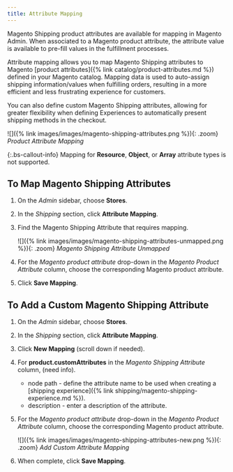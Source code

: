 ```yaml
---
title: Attribute Mapping
---
```


Magento Shipping product attributes are available for mapping in Magento Admin. When associated to a Magento product attribute, the attribute value is available to pre-fill values in the fulfillment processes.

Attribute mapping allows you to map Magento Shipping attributes to Magento [product attributes]({% link catalog/product-attributes.md %}) defined in your Magento catalog. Mapping data is used to auto-assign shipping information/values when fulfilling orders, resulting in a more efficient and less frustrating experience for customers.

You can also define custom Magento Shipping attributes, allowing for greater flexibility when defining Experiences to automatically present shipping methods in the checkout.

![]({% link images/images/magento-shipping-attributes.png %}){: .zoom}
_Product Attribute Mapping_

{:.bs-callout-info}
Mapping for **Resource**, **Object**, or **Array** attribute types is not supported.

## To Map Magento Shipping Attributes

1.  On the _Admin_ sidebar, choose **Stores**.

1.  In the _Shipping_ section, click **Attribute Mapping**.

1.  Find the Magento Shipping Attribute that requires mapping.

    ![]({% link images/images/magento-shipping-attributes-unmapped.png %}){: .zoom}
    _Magento Shipping Attribute Unmapped_

1.  For the _Magento product attribute_ drop-down in the _Magento Product Attribute_ column, choose the corresponding Magento product attribute.

4. Click **Save Mapping**.

## To Add a Custom Magento Shipping Attribute

1.  On the _Admin_ sidebar, choose **Stores**.

1.  In the _Shipping_ section, click **Attribute Mapping**.

1.  Click **New Mapping** (scroll down if needed).

1.  For **product.customAttributes** in the _Magento Shipping Attribute_ column, (need info).

    - node path - define the attribute name to be used when creating a [shipping experience]({% link shipping/magento-shipping-experience.md %}).
    - description - enter a description of the attribute.

1.  For the _Magento product attribute_ drop-down in the _Magento Product Attribute_ column, choose the corresponding Magento product attribute.

    ![]({% link images/images/magento-shipping-attributes-new.png %}){: .zoom}
    _Add Custom Attribute Mapping_

1.  When complete, click **Save Mapping**.
